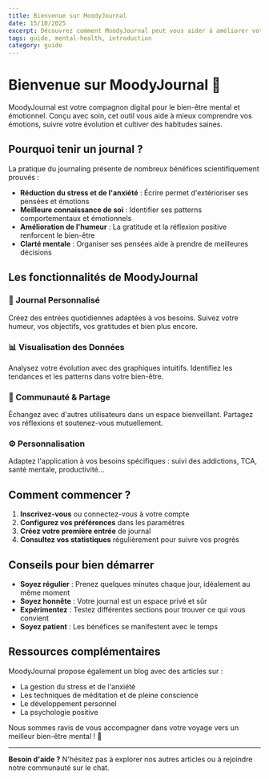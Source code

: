```yaml
---
title: Bienvenue sur MoodyJournal
date: 15/10/2025
excerpt: Découvrez comment MoodyJournal peut vous aider à améliorer votre bien-être mental au quotidien
tags: guide, mental-health, introduction
category: guide
---
```


# Bienvenue sur MoodyJournal 🌿

MoodyJournal est votre compagnon digital pour le bien-être mental et émotionnel. Conçu avec soin, cet outil vous aide à mieux comprendre vos émotions, suivre votre évolution et cultiver des habitudes saines.

## Pourquoi tenir un journal ?

La pratique du journaling présente de nombreux bénéfices scientifiquement prouvés :

- **Réduction du stress et de l'anxiété** : Écrire permet d'extérioriser ses pensées et émotions
- **Meilleure connaissance de soi** : Identifier ses patterns comportementaux et émotionnels
- **Amélioration de l'humeur** : La gratitude et la réflexion positive renforcent le bien-être
- **Clarté mentale** : Organiser ses pensées aide à prendre de meilleures décisions

## Les fonctionnalités de MoodyJournal

### 📝 Journal Personnalisé

Créez des entrées quotidiennes adaptées à vos besoins. Suivez votre humeur, vos objectifs, vos gratitudes et bien plus encore.

### 📊 Visualisation des Données

Analysez votre évolution avec des graphiques intuitifs. Identifiez les tendances et les patterns dans votre bien-être.

### 💬 Communauté & Partage

Échangez avec d'autres utilisateurs dans un espace bienveillant. Partagez vos réflexions et soutenez-vous mutuellement.

### ⚙️ Personnalisation

Adaptez l'application à vos besoins spécifiques : suivi des addictions, TCA, santé mentale, productivité...

## Comment commencer ?

1. **Inscrivez-vous** ou connectez-vous à votre compte
2. **Configurez vos préférences** dans les paramètres
3. **Créez votre première entrée** de journal
4. **Consultez vos statistiques** régulièrement pour suivre vos progrès

## Conseils pour bien démarrer

- **Soyez régulier** : Prenez quelques minutes chaque jour, idéalement au même moment
- **Soyez honnête** : Votre journal est un espace privé et sûr
- **Expérimentez** : Testez différentes sections pour trouver ce qui vous convient
- **Soyez patient** : Les bénéfices se manifestent avec le temps

## Ressources complémentaires

MoodyJournal propose également un blog avec des articles sur :

- La gestion du stress et de l'anxiété
- Les techniques de méditation et de pleine conscience
- Le développement personnel
- La psychologie positive

Nous sommes ravis de vous accompagner dans votre voyage vers un meilleur bien-être mental ! 💚

---

**Besoin d'aide ?** N'hésitez pas à explorer nos autres articles ou à rejoindre notre communauté sur le chat.

